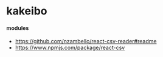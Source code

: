 # kakeibo
#### modules
- https://github.com/nzambello/react-csv-reader#readme
- https://www.npmjs.com/package/react-csv
